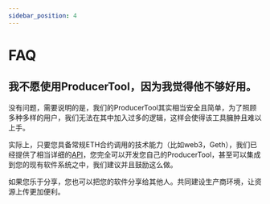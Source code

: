```yaml
---
sidebar_position: 4
---
```


# FAQ

## 我不愿使用ProducerTool，因为我觉得他不够好用。

没有问题，需要说明的是，我们的ProducerTool其实相当安全且简单，为了照顾多种多样的用户，我们无法在其中加入过多的逻辑，这样会使得该工具臃肿且难以上手。

实际上，只要您具备常规ETH合约调用的技术能力（比如web3，Geth），我们已经提供了相当详细的[API](https://)，您完全可以开发您自己的ProducerTool，甚至可以集成到您的现有软件系统之中，我们建议并且鼓励这么做。

如果您乐于分享，您也可以把您的软件分享给其他人。共同建设生产商环境，让资源上传更加便利。
